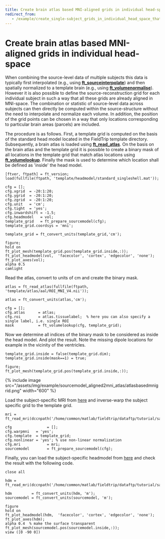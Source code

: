 ```yaml
---
title: Create brain atlas based MNI-aligned grids in individual head-space
redirect_from:
   - /example/create_single-subject_grids_in_individual_head_space_that_are_all_aligned_in_brain_atlas_based_mni_space/
---
```


# Create brain atlas based MNI-aligned grids in individual head-space

When combining the source-level data of multiple subjects this data is typically first interpolated (e.g., using **[ft_sourceinterpolate](https://github.com/fieldtrip/fieldtrip/blob/release/ft_sourceinterpolate.m)**) and then spatially normalized to a template brain (e.g., using **[ft_volumenormalise](https://github.com/fieldtrip/fieldtrip/blob/release/ft_volumenormalise.m)**). However it is also possible to define the source-reconstruction grid for each individual subject in such a way that all these grids are already aligned in MNI-space. The combination or statistic of source-level data across subjects can then directly be computed within the source-structure without the need to interpolate and normalize each volume. In addition, the position of the grid points can be chosen in a way that only locations corresponding to particular brain areas (parcels) are included.

The procedure is as follows. First, a template grid is computed on the basis of the standard head model located in the FieldTrip template directory. Subsequently, a brain atlas is loaded using **[ft_read_atlas](https://github.com/fieldtrip/fieldtrip/blob/release/fileio/ft_read_atlas.m)**. On the basis on the brain atlas and the template grid it is possible to create a binary mask of all locations in the template grid that match atlas locations using **[ft_volumelookup](https://github.com/fieldtrip/fieldtrip/blob/release/ft_volumelookup.m)**. Finally the mask is used to determine which location shall be defined as 'inside' the head model.

    [ftver, ftpath] = ft_version;
    load(fullfile(ftpath, 'template/headmodel/standard_singleshell.mat'));

    cfg = [];
    cfg.xgrid  = -20:1:20;
    cfg.ygrid  = -20:1:20;
    cfg.zgrid  = -20:1:20;
    cfg.unit   = 'cm';
    cfg.tight  = 'yes';
    cfg.inwardshift = -1.5;
    cfg.headmodel   = vol;
    template_grid   = ft_prepare_sourcemodel(cfg);
    template_grid.coordsys = 'mni';

    template_grid = ft_convert_units(template_grid,'cm');

    figure;
    hold on
    ft_plot_mesh(template_grid.pos(template_grid.inside,:));
    ft_plot_headmodel(vol,  'facecolor', 'cortex', 'edgecolor', 'none');
    ft_plot_axes(vol);
    alpha 0.5
    camlight

Read the atlas, convert to units of cm and create the binary mask.

    atlas = ft_read_atlas(fullfile(ftpath, 'template/atlas/aal/ROI_MNI_V4.nii'));

    atlas = ft_convert_units(atlas,'cm');

    cfg = [];
    cfg.atlas      = atlas;
    cfg.roi        = atlas.tissuelabel;  % here you can also specify a single label, i.e. single ROI
    mask           = ft_volumelookup(cfg, template_grid);

Now we determine all indices of the binary mask to be considered as inside the head model. And plot the result. Note the missing dipole locations for example in the vicinity of the ventricles.

    template_grid.inside = false(template_grid.dim);
    template_grid.inside(mask==1) = true;

    figure;
    ft_plot_mesh(template_grid.pos(template_grid.inside,:));

{% include image src="/assets/img/example/sourcemodel_aligned2mni_atlas/atlasbasedmnigrid.png" width="600" %}

Load the subject-specific MRI from [here](ftp://ftp.fieldtriptoolbox.org/pub/fieldtrip/tutorial/salzburg/mri.mat) and inverse-warp the subject specific grid to the template grid.

    mri = ft_read_mri(dccnpath('/home/common/matlab/fieldtrip/dataftp/tutorial/salzburg/mri.mat'));

    cfg                = [];
    cfg.warpmni   = 'yes';
    cfg.template  = template_grid;
    cfg.nonlinear = 'yes'; % use non-linear normalization
    cfg.mri            = mri;
    sourcemodel        = ft_prepare_sourcemodel(cfg);

Finally, you can load the subject-specific headmodel from [here](ftp://ftp.fieldtriptoolbox.org/pub/fieldtrip/tutorial/salzburg/hdm.mat) and check the result with the following code.

    close all

    hdm = ft_read_mri(dccnpath('/home/common/matlab/fieldtrip/dataftp/tutorial/salzburg/hdm.mat'));

    hdm         = ft_convert_units(hdm, 'm');
    sourcemodel = ft_convert_units(sourcemodel, 'm');

    figure
    hold on
    ft_plot_headmodel(hdm,  'facecolor', 'cortex', 'edgecolor', 'none');
    ft_plot_axes(hdm);
    alpha 0.4  % make the surface transparent
    ft_plot_mesh(sourcemodel.pos(sourcemodel.inside,:));
    view ([0 -90 0])
